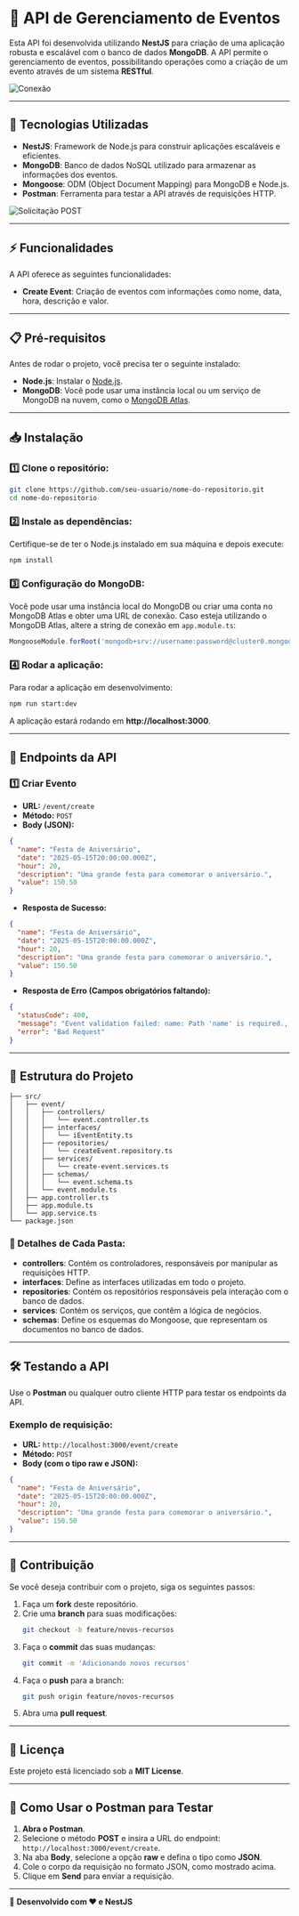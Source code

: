 # 📌 API de Gerenciamento de Eventos

Esta API foi desenvolvida utilizando **NestJS** para criação de uma aplicação robusta e escalável com o banco de dados **MongoDB**. A API permite o gerenciamento de eventos, possibilitando operações como a criação de um evento através de um sistema **RESTful**.

![Conexão](image.png)

---

## 🚀 Tecnologias Utilizadas

- **NestJS**: Framework de Node.js para construir aplicações escaláveis e eficientes.
- **MongoDB**: Banco de dados NoSQL utilizado para armazenar as informações dos eventos.
- **Mongoose**: ODM (Object Document Mapping) para MongoDB e Node.js.
- **Postman**: Ferramenta para testar a API através de requisições HTTP.

![Solicitação POST](image-1.png)

---

## ⚡ Funcionalidades

A API oferece as seguintes funcionalidades:

- **Create Event**: Criação de eventos com informações como nome, data, hora, descrição e valor.

---

## 📋 Pré-requisitos

Antes de rodar o projeto, você precisa ter o seguinte instalado:

- **Node.js**: Instalar o [Node.js](https://nodejs.org/).
- **MongoDB**: Você pode usar uma instância local ou um serviço de MongoDB na nuvem, como o [MongoDB Atlas](https://www.mongodb.com/cloud/atlas).

---

## 📥 Instalação

### 1️⃣ Clone o repositório:
```bash
git clone https://github.com/seu-usuario/nome-do-repositorio.git
cd nome-do-repositorio
```

### 2️⃣ Instale as dependências:
Certifique-se de ter o Node.js instalado em sua máquina e depois execute:
```bash
npm install
```

### 3️⃣ Configuração do MongoDB:
Você pode usar uma instância local do MongoDB ou criar uma conta no MongoDB Atlas e obter uma URL de conexão. Caso esteja utilizando o MongoDB Atlas, altere a string de conexão em `app.module.ts`:
```typescript
MongooseModule.forRoot('mongodb+srv://username:password@cluster0.mongodb.net/dbname?retryWrites=true&w=majority')
```

### 4️⃣ Rodar a aplicação:
Para rodar a aplicação em desenvolvimento:
```bash
npm run start:dev
```
A aplicação estará rodando em **http://localhost:3000**.

---

## 🔗 Endpoints da API

### 1️⃣ Criar Evento

- **URL:** `/event/create`
- **Método:** `POST`
- **Body (JSON):**
```json
{
  "name": "Festa de Aniversário",
  "date": "2025-05-15T20:00:00.000Z",
  "hour": 20,
  "description": "Uma grande festa para comemorar o aniversário.",
  "value": 150.50
}
```
- **Resposta de Sucesso:**
```json
{
  "name": "Festa de Aniversário",
  "date": "2025-05-15T20:00:00.000Z",
  "hour": 20,
  "description": "Uma grande festa para comemorar o aniversário.",
  "value": 150.50
}
```
- **Resposta de Erro (Campos obrigatórios faltando):**
```json
{
  "statusCode": 400,
  "message": "Event validation failed: name: Path 'name' is required., ...",
  "error": "Bad Request"
}
```

---

## 📂 Estrutura do Projeto

```
├── src/
│   ├── event/
│   │   ├── controllers/
│   │   │   └── event.controller.ts
│   │   ├── interfaces/
│   │   │   └── iEventEntity.ts
│   │   ├── repositories/
│   │   │   └── createEvent.repository.ts
│   │   ├── services/
│   │   │   └── create-event.services.ts
│   │   ├── schemas/
│   │   │   └── event.schema.ts
│   │   └── event.module.ts
│   ├── app.controller.ts
│   ├── app.module.ts
│   └── app.service.ts
└── package.json
```

### 📌 Detalhes de Cada Pasta:

- **controllers**: Contém os controladores, responsáveis por manipular as requisições HTTP.
- **interfaces**: Define as interfaces utilizadas em todo o projeto.
- **repositories**: Contém os repositórios responsáveis pela interação com o banco de dados.
- **services**: Contém os serviços, que contêm a lógica de negócios.
- **schemas**: Define os esquemas do Mongoose, que representam os documentos no banco de dados.

---

## 🛠️ Testando a API

Use o **Postman** ou qualquer outro cliente HTTP para testar os endpoints da API.

### Exemplo de requisição:
- **URL:** `http://localhost:3000/event/create`
- **Método:** `POST`
- **Body (com o tipo raw e JSON):**
```json
{
  "name": "Festa de Aniversário",
  "date": "2025-05-15T20:00:00.000Z",
  "hour": 20,
  "description": "Uma grande festa para comemorar o aniversário.",
  "value": 150.50
}
```

---

## 🤝 Contribuição

Se você deseja contribuir com o projeto, siga os seguintes passos:

1. Faça um **fork** deste repositório.
2. Crie uma **branch** para suas modificações:
   ```bash
   git checkout -b feature/novos-recursos
   ```
3. Faça o **commit** das suas mudanças:
   ```bash
   git commit -m 'Adicionando novos recursos'
   ```
4. Faça o **push** para a branch:
   ```bash
   git push origin feature/novos-recursos
   ```
5. Abra uma **pull request**.

---

## 📜 Licença

Este projeto está licenciado sob a **MIT License**.

---

## 📖 Como Usar o Postman para Testar

1. **Abra o Postman**.
2. Selecione o método **POST** e insira a URL do endpoint: `http://localhost:3000/event/create`.
3. Na aba **Body**, selecione a opção **raw** e defina o tipo como **JSON**.
4. Cole o corpo da requisição no formato JSON, como mostrado acima.
5. Clique em **Send** para enviar a requisição.

---

🔹 **Desenvolvido com ❤️ e NestJS**
